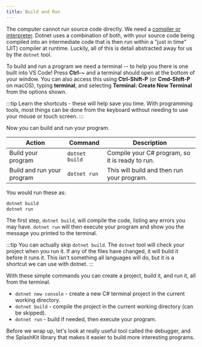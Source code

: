 ```yaml
---
title: Build and Run
---
```


The computer cannot run source code directly.
We need a [compiler or interpreter](/book/part-0-getting-started/1-digital-realities/1-concepts/6-source-code#compilers-and-interpreters).
Dotnet uses a combination of both, with your source code being compiled into an intermediate code that is then run within a "just in time" (JIT) compiler at runtime.
Luckily, all of this is detail abstracted away for us by the `dotnet` tool.

To build and run a program we need a terminal -- to help you there is one built into VS Code! Press **Ctrl-~** and a terminal should open at the bottom of your window. You can also access this using **Ctrl-Shift-P** (or **Cmd-Shift-P** on macOS), typing **terminal**, and selecting **Terminal: Create New Terminal** from the options shown.

:::tip
Learn the shortcuts - these will help save you time. With programming tools, most things can be done from the keyboard without needing to use your mouse or touch screen.
:::

Now you can build and run your program.

| **Action**          | **Command** | **Description**                                     |
| ------------------- | ----------- | --------------------------------------------------- |
| Build your program | `dotnet build`      | Compile your C# program, so it is ready to run. |
| Build and run your program | `dotnet run`      | This will build and then run your program. |

You would run these as:

```sh
dotnet build
dotnet run
```

The first step, `dotnet build`, will compile the code, listing any errors you may have. `dotnet run` will then execute your program and show you the message you printed to the terminal.

:::tip
You can actually skip `dotnet build`. The `dotnet` tool will check your project when you run it. If any of the files have changed, it will build it before it runs it. This isn't something all languages will do, but it is a shortcut we can use with dotnet.
:::

With these simple commands you can create a project, build it, and run it, all from the terminal.

- `dotnet new console` - create a new C# terminal project in the current working directory.
- `dotnet build` - compile the project in the current working directory (can be skipped).
- `dotnet run` - build if needed, then execute your program.

Before we wrap up, let's look at really useful tool called the debugger, and the SplashKit library that makes it easier to build more interesting programs.
